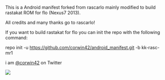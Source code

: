This is a Android manifest forked from rascarlo mainly modified to build rastakat ROM for flo (Nexus7 2013).

All credits and many thanks go to rascarlo!

If you want to build rastakat for flo you can init the repo with the following command: 

repo init -u https://github.com/corwin42/android_manifest.git -b kk-rasc-mr1

i am [@corwin42](https://twitter.com/corwin42) on Twitter

<img src="https://raw.github.com/corwin42/android_manifest/jb-ras-cor1.0/LionOfJudah.png">
